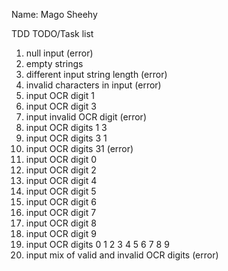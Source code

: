 Name: Mago Sheehy

TDD TODO/Task list

1. null input (error)
2. empty strings
3. different input string length (error)
4. invalid characters in input (error)
5. input OCR digit 1
6. input OCR digit 3
7. input invalid OCR digit (error)
8. input OCR digits 1 3
9. input OCR digits 3 1
10. input OCR digits 31 (error)
11. input OCR digit 0
12. input OCR digit 2
13. input OCR digit 4
14. input OCR digit 5
15. input OCR digit 6
16. input OCR digit 7
17. input OCR digit 8
18. input OCR digit 9
19. input OCR digits 0 1 2 3 4 5 6 7 8 9
20. input mix of valid and invalid OCR digits (error)